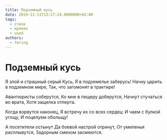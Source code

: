 ```yaml
---
title: Подземный кусь
date: 2019-11-11T13:27:24.0000000+02:00
tags:
  - стихи
  - крякен
  - used
authors:
  - fering
---
```

# Подземный кусь

Я злой и страшный серый Кусь,
Я в подземелье заберусь!
Начну царить в подземном мире,
Так, что загомонят в трактире!

Авантюристы соберутся,
Ко мне в пещеру доберутся,
Начнут стучаться во врата,
Хотя защелка отперта.

Когда ворвутся наконец,
Я встречу их со всех сердец:
И чаем с булкой угощу,
И поцелуем обольщу!

А посетители остынут
Да боевой настрой отринут,
От умиленья расплывутся,
Задорным смехом засмеются.